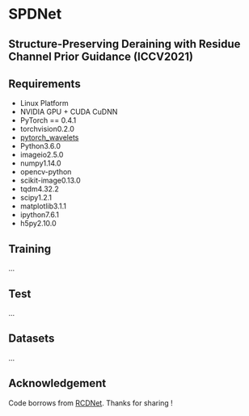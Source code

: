 # SPDNet
## Structure-Preserving Deraining with Residue Channel Prior Guidance (ICCV2021)

## Requirements

* Linux Platform
* NVIDIA GPU + CUDA CuDNN
* PyTorch == 0.4.1
* torchvision0.2.0
* [pytorch_wavelets](https://github.com/fbcotter/pytorch_wavelets)
* Python3.6.0
* imageio2.5.0
* numpy1.14.0
* opencv-python
* scikit-image0.13.0
* tqdm4.32.2
* scipy1.2.1
* matplotlib3.1.1
* ipython7.6.1
* h5py2.10.0

## Training
...

## Test
...

## Datasets
...

## Acknowledgement 
Code borrows from [RCDNet](https://github.com/hongwang01/RCDNet). Thanks for sharing !
